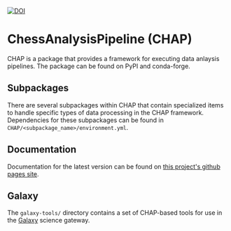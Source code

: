 [![DOI](https://zenodo.org/badge/600053436.svg)](https://zenodo.org/badge/latestdoi/600053436)

# ChessAnalysisPipeline (CHAP)
CHAP is a package that provides a framework for executing data anlaysis pipelines. The package can be found on PyPI and conda-forge.

## Subpackages
There are several subpackages within CHAP that contain specialized items to handle specific types of data processing in the CHAP framework. Dependencies for these subpackages can be found in `CHAP/<subpackage_name>/environment.yml`.

## Documentation
Documentation for the latest version can be found on [this project's github pages site](https://chesscomputing.github.io/ChessAnalysisPipeline/).

## Galaxy
The `galaxy-tools/` directory contains a set of CHAP-based tools for use in the [Galaxy](https://galaxyproject.org) science gateway.

